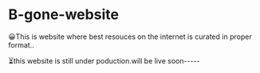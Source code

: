 # B-gone-website
😀This is website where best resouces on the internet is curated in proper format..


⏳this website is still under poduction.will be live soon-----
